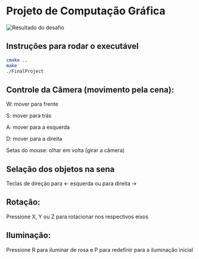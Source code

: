 # Projeto de Computação Gráfica

![Resultado do desafio](./final-project-eduarda_pinheiro.gif)

## Instruções para rodar o executável

```bash
cmake ..
make
./FinalProject
```


## Controle da Câmera (movimento pela cena):

W: mover para frente

S: mover para trás

A: mover para a esquerda

D: mover para a direita

Setas do mouse: olhar em volta (girar a câmera)

## Selação dos objetos na sena

Teclas de direção para <- esquerda ou para direita ->


## Rotação:

Pressione X, Y ou Z para rotacionar nos respectivos eixos

## Iluminação:

Pressione R para iluminar de rosa e P para redefinir para a iluminação inicial
